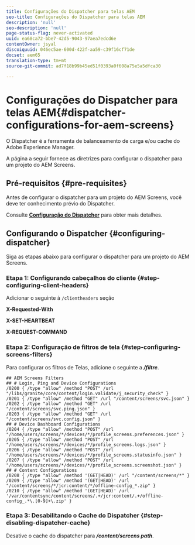 ```yaml
---
title: Configurações do Dispatcher para telas AEM
seo-title: Configurações do Dispatcher para telas AEM
description: 'null'
seo-description: 'null'
page-status-flag: never-activated
uuid: ea68ca72-bbe7-42d5-9043-97aea7edcd6e
contentOwner: jsyal
discoiquuid: 046ec5ae-600d-422f-aa59-c39f16cf71de
docset: aem65
translation-type: tm+mt
source-git-commit: ad7f18b99b45ed51f0393a0f608a75e5a5dfca30

---
```



# Configurações do Dispatcher para telas AEM{#dispatcher-configurations-for-aem-screens}

O Dispatcher é a ferramenta de balanceamento de carga e/ou cache do Adobe Experience Manager.

A página a seguir fornece as diretrizes para configurar o dispatcher para um projeto do AEM Screens.

## Pré-requisitos {#pre-requisites}

Antes de configurar o dispatcher para um projeto do AEM Screens, você deve ter conhecimento prévio do Dispatcher.

Consulte **[Configuração do Dispatcher](https://docs.adobe.com/content/help/en/experience-manager-dispatcher/using/configuring/dispatcher-configuration.html)** para obter mais detalhes.

## Configurando o Dispatcher {#configuring-dispatcher}

Siga as etapas abaixo para configurar o dispatcher para um projeto do AEM Screens.

### Etapa 1: Configurando cabeçalhos do cliente {#step-configuring-client-headers}

Adicionar o seguinte à `/clientheaders` seção

**X-Requested-With**

**X-SET-HEARTBEAT**

**X-REQUEST-COMMAND**

### Etapa 2: Configuração de filtros de tela {#step-configuring-screens-filters}

Para configurar os filtros de Telas, adicione o seguinte a ***/filtre***.

```
## AEM Screens Filters
## # Login, Ping and Device Configurations
/0200 { /type "allow" /method "POST" /url "/libs/granite/core/content/login.validate/j_security_check" }
/0201 { /type "allow" /method "GET" /url "/content/screens/svc.json" }
/0202 { /type "allow" /method "GET" /url "/content/screens/svc.ping.json" }
/0203 { /type "allow" /method "GET" /url "/content/screens/svc.config.json" }
## # Device Dashboard Configurations
/0204 { /type "allow" /method "POST" /url "/home/users/screens/*/devices/*/profile_screens.preferences.json" }
/0205 { /type "allow" /method "POST" /url "/home/users/screens/*/devices/*/profile_screens.logs.json" }
/0206 { /type "allow" /method "POST" /url "/home/users/screens/*/devices/*/profile_screens.statusinfo.json" }
/0207 { /type "allow" /method "POST" /url "/home/users/screens/*/devices/*/profile_screens.screenshot.json" }
## # Content Configurations
/0208 { /type "allow" /method '(GET|HEAD)' /url "/content/screens/*" }
/0209 { /type "allow" /method '(GET|HEAD)' /url "/content/screens/*/jcr:content/*/offline-config_*.zip" }
/0210 { /type "allow" /method '(GET|HEAD)' /url '/var/contentsync/content/screens/.+/jcr:content/.+/offline-config_.*\.[0-9]+\.zip' }
```

### Etapa 3: Desabilitando o Cache do Dispatcher {#step-disabling-dispatcher-cache}

Desative o cache do dispatcher para ***/content/screens path***.
